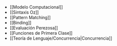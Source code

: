
- [[Modelo Computacional]]
- [[Sintaxis Oz]]
- [[Pattern Matching]]
- [[Binding]]
- [[Evaluación Perezosa]]
- [[Funciones de Primera Clase]]
- [[Teoría de Lenguaje/Concurrencia|Concurrencia]]
